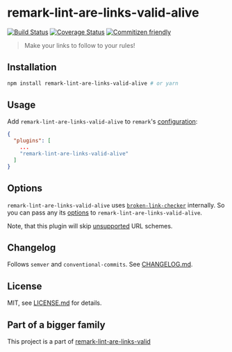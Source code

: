 # remark-lint-are-links-valid-alive

[![Build Status](https://travis-ci.org/wemake-services/remark-lint-are-links-valid.svg?branch=master)](https://travis-ci.org/wemake-services/remark-lint-are-links-valid) [![Coverage Status](https://coveralls.io/repos/github/wemake-services/remark-lint-are-links-valid/badge.svg?branch=master)](https://coveralls.io/github/wemake-services/remark-lint-are-links-valid?branch=master) [![Commitizen friendly](https://img.shields.io/badge/commitizen-friendly-brightgreen.svg)](http://commitizen.github.io/cz-cli/)

> Make your links to follow to your rules!


## Installation

```bash
npm install remark-lint-are-links-valid-alive # or yarn
```


## Usage

Add `remark-lint-are-links-valid-alive` to `remark`'s [configuration](https://github.com/wooorm/remark/tree/master/packages/remark-cli):

```json
{
  "plugins": [
    ...
    "remark-lint-are-links-valid-alive"
  ]
}
```


## Options

`remark-lint-are-links-valid-alive` uses [`broken-link-checker`](https://www.npmjs.com/package/broken-link-checker) internally. So you can pass any its [options](https://www.npmjs.com/package/broken-link-checker#options) to `remark-lint-are-links-valid-alive`.

Note, that this plugin will skip [unsupported](https://github.com/wemake-services/remark-lint-are-links-valid/blob/master/packages/alive/src.js#L13) URL schemes.


## Changelog

Follows `semver` and `conventional-commits`. See [CHANGELOG.md](CHANGELOG.md).


## License

MIT, see [LICENSE.md](LICENCE.md) for details.


## Part of a bigger family

This project is a part of [remark-lint-are-links-valid](https://github.com/wemake-services/remark-lint-are-links-valid)
